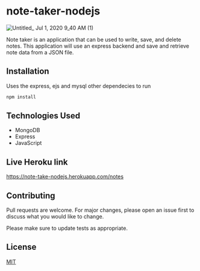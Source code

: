 # note-taker-nodejs

![Untitled_ Jul 1, 2020 9_40 AM (1)](https://user-images.githubusercontent.com/33443452/86250908-330dbb00-bb7f-11ea-8c7c-79d6a793af24.gif)

Note taker is an application that can be used to write, save, and delete notes. This application will use an express backend and save and retrieve note data from a JSON file.

## Installation

Uses the express, ejs and mysql other dependecies to run

```bash
npm install 
```

## Technologies Used 
- MongoDB
- Express
- JavaScript

## Live Heroku link
https://note-take-nodejs.herokuapp.com/notes


## Contributing
Pull requests are welcome. For major changes, please open an issue first to discuss what you would like to change.

Please make sure to update tests as appropriate.

## License
[MIT](https://choosealicense.com/licenses/mit/)
